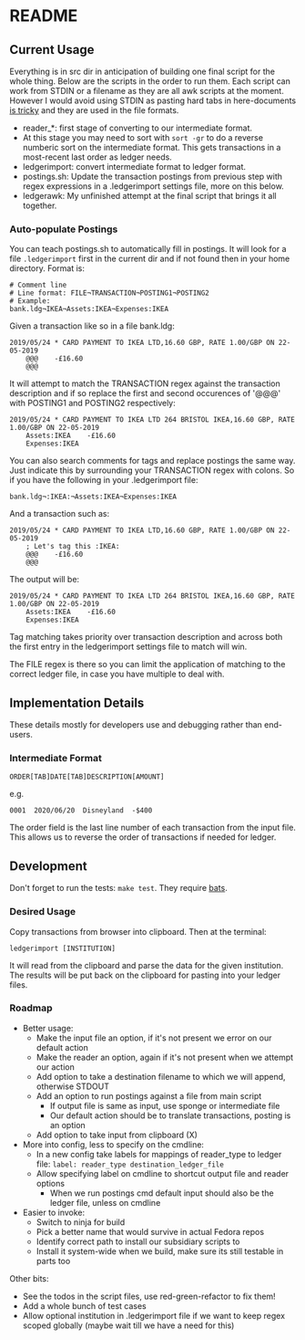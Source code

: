 # README

## Current Usage

Everything is in src dir in anticipation of building one final script for the whole
thing. Below are the scripts in the order to run them. Each script can work from
STDIN or a filename as they are all awk scripts at the moment. However I would
avoid using STDIN as pasting hard tabs in here-documents [is
tricky](https://stackoverflow.com/questions/3731513/how-do-you-type-a-tab-in-a-bash-here-document)
and they are used in the file formats.

* reader\_\*: first stage of converting to our intermediate format.
* At this stage you may need to sort with `sort -gr` to do a reverse numberic
  sort on the intermediate format. This gets transactions in a most-recent last
  order as ledger needs.
* ledgerimport: convert intermediate format to ledger format.
* postings.sh: Update the transaction postings from previous step with regex
  expressions in a .ledgerimport settings file, more on this below.
* ledgerawk: My unfinished attempt at the final script that brings it all
  together.

### Auto-populate Postings

You can teach postings.sh to automatically fill in postings. It will look for a
file `.ledgerimport` first in the current dir and if not found then in your home
directory. Format is:

```
# Comment line
# Line format: FILE¬TRANSACTION¬POSTING1¬POSTING2
# Example:
bank.ldg¬IKEA¬Assets:IKEA¬Expenses:IKEA
```

Given a transaction like so in a file bank.ldg:

```
2019/05/24 * CARD PAYMENT TO IKEA LTD,16.60 GBP, RATE 1.00/GBP ON 22-05-2019 
    @@@    -£16.60 
    @@@
```

It will attempt to match the TRANSACTION regex against the transaction description and if so
replace the first and second occurences of '@@@' with POSTING1 and POSTING2
respectively:

```
2019/05/24 * CARD PAYMENT TO IKEA LTD 264 BRISTOL IKEA,16.60 GBP, RATE 1.00/GBP ON 22-05-2019 
    Assets:IKEA    -£16.60
    Expenses:IKEA
```

You can also search comments for tags and replace postings the same way. Just
indicate this by surrounding your TRANSACTION regex with colons. So if you have the
following in your .ledgerimport file:

```
bank.ldg¬:IKEA:¬Assets:IKEA¬Expenses:IKEA
```

And a transaction such as:

```
2019/05/24 * CARD PAYMENT TO IKEA LTD,16.60 GBP, RATE 1.00/GBP ON 22-05-2019 
    ; Let's tag this :IKEA:
    @@@    -£16.60 
    @@@
```

The output will be:

```
2019/05/24 * CARD PAYMENT TO IKEA LTD 264 BRISTOL IKEA,16.60 GBP, RATE 1.00/GBP ON 22-05-2019 
    Assets:IKEA    -£16.60
    Expenses:IKEA
```

Tag matching takes priority over transaction description and across both the
first entry in the ledgerimport settings file to match will win.

The FILE regex is there so you can limit the application of matching to the
correct ledger file, in case you have multiple to deal with.

## Implementation Details

These details mostly for developers use and debugging rather than end-users.

### Intermediate Format

```
ORDER[TAB]DATE[TAB]DESCRIPTION[AMOUNT]
```

e.g.

```
0001  2020/06/20  Disneyland  -$400
```

The order field is the last line number of each transaction from the input file.
This allows us to reverse the order of transactions if needed for ledger.

## Development

Don't forget to run the tests: `make test`. They require [bats](https://github.com/sstephenson/bats).

### Desired Usage

Copy transactions from browser into clipboard. Then at the terminal:

```
ledgerimport [INSTITUTION]
```

It will read from the clipboard and parse the data for the given institution.
The results will be put back on the clipboard for pasting into your ledger files.

### Roadmap

* Better usage:
  * Make the input file an option, if it's not present we error on our default action
  * Make the reader an option, again if it's not present when we attempt our action
  * Add option to take a destination filename to which we will append, otherwise
    STDOUT
  * Add an option to run postings against a file from main script
    * If output file is same as input, use sponge or intermediate file
    * Our default action should be to translate transactions, posting is an option
  * Add option to take input from clipboard (X)
* More into config, less to specify on the cmdline:
  * In a new config take labels for mappings of reader_type to ledger file:
    `label: reader_type destination_ledger_file`
  * Allow specifying label on cmdline to shortcut output file and reader options
    * When we run postings cmd default input should also be the ledger file,
      unless on cmdline
* Easier to invoke:
  * Switch to ninja for build
  * Pick a better name that would survive in actual Fedora repos
  * Identify correct path to install our subsidiary scripts to
  * Install it system-wide when we build, make sure its still testable in parts
    too

Other bits:

* See the todos in the script files, use red-green-refactor to fix them!
* Add a whole bunch of test cases
* Allow optional institution in .ledgerimport file if we want to keep regex
  scoped globally (maybe wait till we have a need for this)
